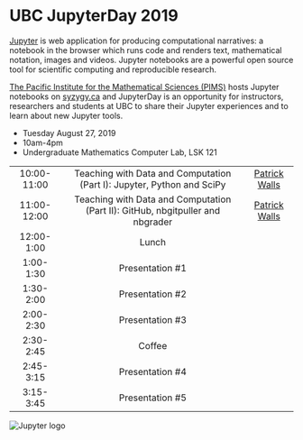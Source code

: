 # UBC JupyterDay 2019

[Jupyter](http://jupyter.org/) is web application for producing computational narratives: a notebook in the browser which runs code and renders text, mathematical notation, images and videos. Jupyter notebooks are a powerful open source tool for scientific computing and reproducible research.

[The Pacific Institute for the Mathematical Sciences (PIMS)](http://www.pims.math.ca/) hosts Jupyter notebooks on [syzygy.ca](http://syzygy.ca/) and JupyterDay is an opportunity for instructors, researchers and students at UBC to share their Jupyter experiences and to learn about new Jupyter tools.

* Tuesday August 27, 2019
* 10am-4pm
* Undergraduate Mathematics Computer Lab, LSK 121

| | | |
|:---:|:---:|:---:|
| 10:00-11:00 | Teaching with Data and Computation (Part I): Jupyter, Python and SciPy | [Patrick Walls](https://github.com/patrickwalls) |
| 11:00-12:00 | Teaching with Data and Computation (Part II): GitHub, nbgitpuller and nbgrader | [Patrick Walls](https://github.com/patrickwalls) |
| 12:00-1:00 | Lunch | |
| 1:00-1:30 | Presentation #1 | |
| 1:30-2:00 | Presentation #2 | |
| 2:00-2:30 | Presentation #3 | |
| 2:30-2:45 | Coffee | |
| 2:45-3:15 | Presentation #4 | |
| 3:15-3:45 | Presentation #5 | |

![Jupyter logo](https://jupyter.org/assets/main-logo.svg)
